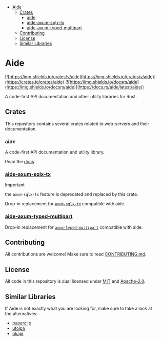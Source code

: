 - [Aide](#aide)
  - [Crates](#crates)
    - [aide](#aide-1)
    - [aide-axum-sqlx-tx](#aide-axum-sqlx-tx)
    - [aide-axum-typed-multipart](#aide-axum-typed-multipart)
  - [Contributing](#contributing)
  - [License](#license)
  - [Similar Libraries](#similar-libraries)

# Aide

[![https://img.shields.io/crates/v/aide](https://img.shields.io/crates/v/aide)](https://crates.io/crates/aide) [![https://img.shields.io/docsrs/aide](https://img.shields.io/docsrs/aide)](https://docs.rs/aide/latest/aide/)

A code-first API documentation and other utility libraries for Rust.

## Crates

This repository contains several crates related to web-servers and their documentation.

### aide

A code-first API documentation and utility library.

Read the [docs](https://docs.rs/aide/latest/aide/).

### [aide-axum-sqlx-tx](./crates/aide-axum-sqlx-tx/README.md)

> [!IMPORTANT]   
> the `axum-sqlx-tx` feature is deprecated and replaced by this crate.

Drop-in replacement for [`axum-sqlx-tx`](https://crates.io/crates/axum-sqlx-tx) compatible with aide.

### [aide-axum-typed-multipart](./crates/aide-axum-typed-multipart/README.md)

Drop-in replacement for [`axum-typed-multipart`](https://crates.io/crates/axum_typed_multipart) compatible with aide.

## Contributing

All contributions are welcome! Make sure to read [CONTRIBUTING.md](./CONTRIBUTING.md).

## License

All code in this repository is dual licensed under [MIT](./LICENSE-MIT) and [Apache-2.0](./LICENSE-Apache).

## Similar Libraries

If Aide is not exactly what you are looking for, make sure to take a look at the alternatives:

- [paperclip](https://crates.io/crates/paperclip)
- [utoipa](https://github.com/juhaku/utoipa)
- [okapi](https://github.com/GREsau/okapi)
